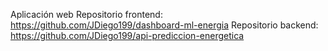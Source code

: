 Aplicación web
Repositorio frontend: https://github.com/JDiego199/dashboard-ml-energia
Repositorio backend: https://github.com/JDiego199/api-prediccion-energetica
